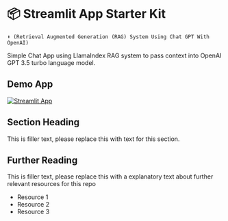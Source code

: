 # 📦 Streamlit App Starter Kit 
```
⬆️ (Retrieval Augmented Generation (RAG) System Using Chat GPT With OpenAI)
```

Simple Chat App using LlamaIndex RAG system to pass context into OpenAI GPT 3.5 turbo language model.

## Demo App

[![Streamlit App](https://static.streamlit.io/badges/streamlit_badge_black_white.svg)](https://ml-model-builder-template.streamlit.app/)

## Section Heading

This is filler text, please replace this with text for this section.

## Further Reading

This is filler text, please replace this with a explanatory text about further relevant resources for this repo
- Resource 1
- Resource 2
- Resource 3
